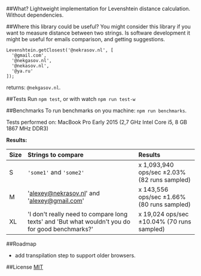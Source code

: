##What?
Lightweight implementation for Levenshtein distance calculation. Without dependencies.

##Where this library could be useful?
You might consider this library if you want to measure distance between two strings. Is software development it might be useful for emails comparison, and getting suggestions.

```
Levenshtein.getClosest('@nekrasov.nl', [
  '@gmail.com',
  '@nekgasov.nl',
  '@nekasov.nl',
  '@ya.ru'
]);
```

returns: `@nekgasov.nl`.

##Tests
Run `npm test`, or with watch `npm run test-w`

##Benchmarks
To run benchmarks on you machine: `npm run benchmarks`.

Tests performed on: MacBook Pro Early 2015 (2,7 GHz Intel Core i5, 8 GB 1867 MHz DDR3)

**Results:**

| Size | Strings to compare | Results |
| :---- | :--- | :--- |
| S | `'some1'` and `'some2'` | x 1,093,940 ops/sec ±2.03% (82 runs sampled) |
| M | 'alexey@nekrasov.nl' and 'alexey@gmail.com' | x 143,556 ops/sec ±1.66% (80 runs sampled) |
| XL | 'I don\'t really need to compare long texts' and 'But what wouldn\'t you do for good benchmarks?' | x 19,024 ops/sec ±10.04% (70 runs sampled) |

##Roadmap
- add transpilation step to support older browsers.

##License
[MIT](https://opensource.org/licenses/MIT)
